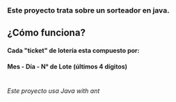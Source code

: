 ### Este proyecto trata sobre un sorteador en java.

## ¿Cómo funciona?
#### Cada "ticket" de lotería esta compuesto por:
#### Mes - Día - N° de Lote (últimos 4 dígitos)


##
# 
_Este proyecto usa Java with ant_
